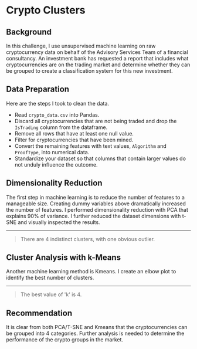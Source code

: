 # Crypto Clusters 

## Background
In this challenge, I use unsupervised machine learning on raw cryptocurrency data on behalf of the Advisory Services Team of a financial consultancy. An investment bank has requested a report that includes what cryptocurrencies are on the trading market and determine whether they can be grouped to create a classification system for this new investment.


## Data Preparation	
Here are the steps I took to clean the data.

* Read `crypto_data.csv` into Pandas. 
* Discard all cryptocurrencies that are not being traded and drop the `IsTrading` column from the dataframe.
* Remove all rows that have at least one null value.
* Filter for cryptocurrencies that have been mined.
* Convert the remaining features with text values, `Algorithm` and `ProofType`, into numerical data.
* Standardize your dataset so that columns that contain larger values do not unduly influence the outcome.

## Dimensionality Reduction
The first step in machine learning is to reduce the number of features to a manageable size. Creating dummy variables above dramatically increased the number of features. I performed dimensionality reduction with PCA that explains 90% of variance.  I further reduced the dataset dimensions with t-SNE and visually inspected the results.

---
>There are 4 indistinct clusters, with one obvious outlier. 

## Cluster Analysis with k-Means
Another machine learning method is Kmeans.  I create an elbow plot to identify the best number of clusters. 

---
>The best value of 'k' is 4.

## Recommendation
It is clear from both PCA/T-SNE and Kmeans that the cryptocurrencies can be grouped into 4 categories.  Further analysis is needed to determine the performance of the crypto groups in the market.

